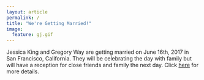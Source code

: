 ```yaml
---
layout: article
permalink: /
title: "We're Getting Married!"
image:
  feature: gj.gif
---
```


Jessica King and Gregory Way are getting married on June 16th, 2017
in San Francisco, California. They will be celebrating the day with
family but will have a reception for close friends and family the
next day. Click [here](http://www.jessandgregwedding.com/details/)
for more details.

